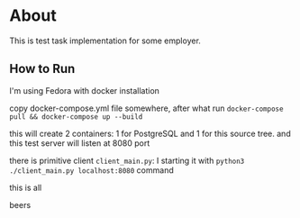 # About

This is test task implementation for some employer.

## How to Run

I'm using Fedora with docker installation

copy docker-compose.yml file somewhere,
after what run `docker-compose pull && docker-compose up --build`

this will create 2 containers: 1 for PostgreSQL and 1 for this
source tree. and this test server will listen at 8080 port

there is primitive client `client_main.py`: I starting it with `python3 ./client_main.py localhost:8080` command

this is all

beers
